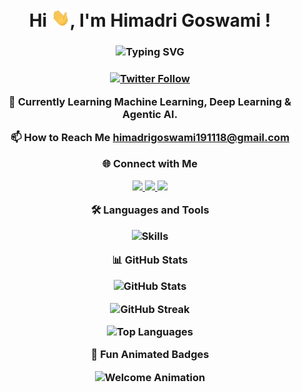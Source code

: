 <h1 align="center"> Hi <img src="https://raw.githubusercontent.com/ABSphreak/ABSphreak/master/gifs/Hi.gif" width="30" />, I'm Himadri Goswami !</h1><h3 align="center"> <img src="https://readme-typing-svg.demolab.com?font=Fira+Code&weight=500&pause=1000&color=0E75B6&center=true&width=435&lines=BCA+Student;AI%2FML+Enthusiast;Full+Stack+Developer;Always+Learning+Something+New!" alt="Typing SVG" /> </h3> <h3 align="center">  <a href="https://x.com/Himadry_" target="_blank"> <img src="https://img.shields.io/twitter/follow/himadrigoswami?logo=twitter&style=for-the-badge" alt="Twitter Follow" /> </a> </p>
🌱 Currently Learning
Machine Learning, Deep Learning & Agentic AI.

📫 How to Reach Me
himadrigoswami191118@gmail.com

🌐 Connect with Me
<p align="center"> </a> <a href="https://www.linkedin.com/in/himadri-goswami-343896275" target="blank"> <img src="https://img.shields.io/badge/LinkedIn-0077B5?style=for-the-badge&logo=linkedin&logoColor=white" /> </a> <a href="https://www.facebook.com/him.adry.54" target="blank"> <img src="https://img.shields.io/badge/Facebook-1877F2?style=for-the-badge&logo=facebook&logoColor=white" /> </a> <a href="https://www.instagram.com/_himadrigoswami/" target="blank"> <img src="https://img.shields.io/badge/Instagram-E4405F?style=for-the-badge&logo=instagram&logoColor=white" /> </a> </p>
🛠️ Languages and Tools
<p align="center"> <img src="https://skillicons.dev/icons?i=python,java,cpp,js,html,css,react,nodejs,mongodb,mysql,postgres,git,figma,linux,blender,django,php,postman,tensorflow,pytorch,scikit-learn,seaborn" alt="Skills" /> </p>
📊 GitHub Stats
<p align="center"> <img src="https://github-readme-stats.vercel.app/api?username=himadri-g&show_icons=true&theme=radical" alt="GitHub Stats" /> </p> <p align="center"> <img src="https://github-readme-streak-stats.herokuapp.com/?user=himadri-g&theme=radical" alt="GitHub Streak" /> </p> <p align="center"> <img src="https://github-readme-stats.vercel.app/api/top-langs/?username=himadri-g&layout=compact&theme=radical" alt="Top Languages" /> </p>
🚀 Fun Animated Badges
<p align="center"> <img src="https://readme-typing-svg.demolab.com?font=Fira+Code&size=18&pause=1000&color=F75C7E&center=true&vCenter=true&width=500&lines=Welcome+to+my+GitHub+Profile!;Let's+build+something+amazing+together!" alt="Welcome Animation" /> </p>
